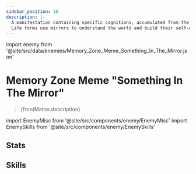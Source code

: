 ```yaml
---
sidebar_position: 16
description: |-
  A manifestation containing specific cognitions, accumulated from the subconscious fragments in the Memory Zone.
  Life forms use mirrors to understand the world and build their self-cognition. The shapeless memetic entity reflects in the mirror, leaving behind ever-shifting mirages.
---
```


import enemy from '@site/src/data/enemies/Memory_Zone_Meme_Something_In_The_Mirror.json'

# Memory Zone Meme "Something In The Mirror"
<blockquote>{frontMatter.description}</blockquote>

import EnemyMisc from '@site/src/components/enemy/EnemyMisc'
import EnemySkills from '@site/src/components/enemy/EnemySkills'

## Stats

<EnemyMisc enemy={enemy} variant={0} />

## Skills

<EnemySkills enemy={enemy} variant={0} />
